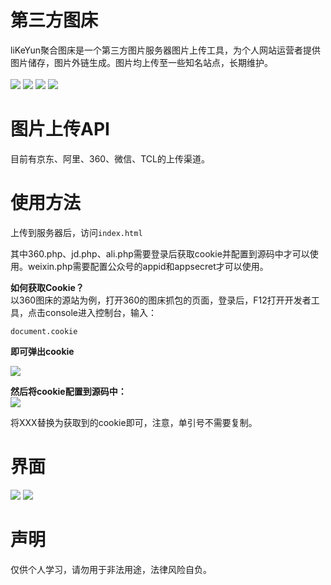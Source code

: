 # 第三方图床

liKeYun聚合图床是一个第三方图片服务器图片上传工具，为个人网站运营者提供图片储存，图片外链生成。图片均上传至一些知名站点，长期维护。<br/><br/>
![](http://img.shields.io/badge/Vue.js-2.6.14-brightgreen.svg)
![](http://img.shields.io/badge/axios.js-0.21.4-brightgreen.svg)
![](http://img.shields.io/badge/ElementUi-2.15.3-brightgreen.svg)
![](http://img.shields.io/badge/PHP-7.4.3-brightgreen.svg)


# 图片上传API

目前有京东、阿里、360、微信、TCL的上传渠道。

# 使用方法

上传到服务器后，访问`index.html`

其中360.php、jd.php、ali.php需要登录后获取cookie并配置到源码中才可以使用。weixin.php需要配置公众号的appid和appsecret才可以使用。

**如何获取Cookie？** <br/>
以360图床的源站为例，打开360的图床抓包的页面，登录后，F12打开开发者工具，点击console进入控制台，输入：
```
document.cookie
```
**即可弹出cookie** <br/>

<img src="http://p15.qhimg.com/t01ea45ccfcf4c79b5d.jpg" />

**然后将cookie配置到源码中：** 
<br/>
<img src="https://img10.360buyimg.com/imgzone/jfs/t1/173580/16/40977/31220/650c3fccF4c18a559/e78249aaa9f9d2fb.jpg" />

将XXX替换为获取到的cookie即可，注意，单引号不需要复制。

# 界面
<img src="https://img10.360buyimg.com/imgzone/jfs/t1/218018/12/36503/19213/650c3f41F85549e87/6d83650ef2c71ea5.jpg" />
<img src="https://img10.360buyimg.com/imgzone/jfs/t1/90549/31/42966/27938/650c3f90F1fac44b9/4c2a97036426e422.jpg" />

# 声明
仅供个人学习，请勿用于非法用途，法律风险自负。
